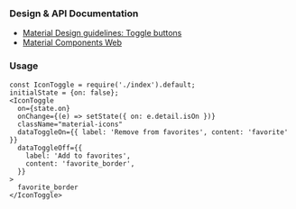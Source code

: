 ### Design & API Documentation

- [Material Design guidelines: Toggle buttons](https://material.io/guidelines/components/buttons.html#buttons-toggle-buttons)
- [Material Components Web](https://material.io/components/web/catalog/buttons/icon-toggle-buttons/)

### Usage

```
const IconToggle = require('./index').default;
initialState = {on: false};
<IconToggle
  on={state.on}
  onChange={(e) => setState({ on: e.detail.isOn })}
  className="material-icons"
  dataToggleOn={{ label: 'Remove from favorites', content: 'favorite' }}
  dataToggleOff={{
    label: 'Add to favorites',
    content: 'favorite_border',
  }}
>
  favorite_border
</IconToggle>
```